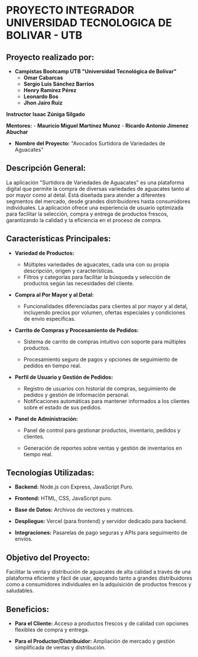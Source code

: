 # PROYECTO INTEGRADOR UNIVERSIDAD TECNOLOGICA DE BOLIVAR - UTB

## Proyecto realizado por:
  - **Campistas Bootcamp UTB "Universidad Tecnológica de Bolívar"**
    - **Omar Cabarcas**
    - **Sergio Luis Sánchez Barrios**
    - **Henry Ramirez Pérez**
    - **Leonardo Bos**
    - **Jhon Jairo Ruiz**

  **Instructor**
    **Isaac Zúniga Silgado**

  **Mentores:**
    - **Mauricio Miguel Martínez Munoz**
    - **Ricardo Antonio Jimenez Abuchar**

- **Nombre del Proyecto:** "Avocados Surtidora de Variedades de Aguacates"

## Descripción General:

La aplicación "Surtidora de Variedades de Aguacates" es una plataforma digital que permite la compra de diversas variedades de aguacates tanto al por mayor como al detal. Está diseñada para atender a diferentes segmentos del mercado, desde grandes distribuidores hasta consumidores individuales. La aplicación ofrece una experiencia de usuario optimizada para facilitar la selección, compra y entrega de productos frescos, garantizando la calidad y la eficiencia en el proceso de compra.

## Características Principales:

- **Variedad de Productos:**

  - Múltiples variedades de aguacates, cada una con su propia descripción, origen y características.
  - Filtros y categorías para facilitar la búsqueda y selección de productos según las    necesidades del cliente.

- **Compra al Por Mayor y al Detal:**

  - Funcionalidades diferenciadas para clientes al por mayor y al detal, incluyendo precios por volumen, ofertas especiales y condiciones de envío específicas.

- **Carrito de Compras y Procesamiento de Pedidos:**

  - Sistema de carrito de compras intuitivo con soporte para múltiples productos.

  - Procesamiento seguro de pagos y opciones de seguimiento de pedidos en tiempo real.

- **Perfil de Usuario y Gestión de Pedidos:**

  - Registro de usuarios con historial de compras, seguimiento de pedidos y gestión de información personal.
  - Notificaciones automáticas para mantener informados a los clientes sobre el estado de sus pedidos.

- **Panel de Administración:**

  - Panel de control para gestionar productos, inventario, pedidos y clientes.

  - Generación de reportes sobre ventas y gestión de inventarios en tiempo real.

## Tecnologías Utilizadas:

- **Backend:** Node.js con Express, JavaScript Puro.

- **Frontend:** HTML, CSS, JavaScript puro.

- **Base de Datos:** Archivos de vectores y matrices.

- **Despliegue:** Vercel (para frontend) y servidor dedicado para backend.

- **Integraciones:** Pasarelas de pago seguras y APIs para seguimiento de envíos.

## Objetivo del Proyecto:

Facilitar la venta y distribución de aguacates de alta calidad a través de una plataforma eficiente y fácil de usar, apoyando tanto a grandes distribuidores como a consumidores individuales en la adquisición de productos frescos y saludables.

## Beneficios:

- **Para el Cliente:** Acceso a productos frescos y de calidad con opciones flexibles de compra y entrega.

- **Para el Productor/Distribuidor:** Ampliación de mercado y gestión simplificada de ventas y distribución.